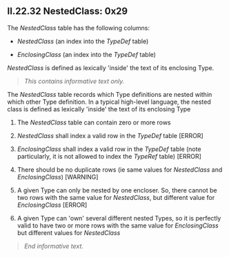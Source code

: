 ## II.22.32 NestedClass: 0x29

The _NestedClass_ table has the following columns:

 * _NestedClass_ (an index into the _TypeDef_ table)

 * _EnclosingClass_ (an index into the _TypeDef_ table)

_NestedClass_ is defined as lexically 'inside' the text of its enclosing Type.

> _This contains informative text only._

The _NestedClass_ table records which Type definitions are nested within which other Type definition. In a typical high-level language, the nested class is defined as lexically 'inside' the text of its enclosing Type

 1. The _NestedClass_ table can contain zero or more rows

 2. _NestedClass_ shall index a valid row in the _TypeDef_ table \[ERROR\]

 3. _EnclosingClass_ shall index a valid row in the _TypeDef_ table (note particularly, it is not allowed to index the _TypeRef_ table) \[ERROR\]

 4. There should be no duplicate rows (ie same values for _NestedClass_ and _EnclosingClass_) \[WARNING\]

 5. A given Type can only be nested by one encloser. So, there cannot be two rows with the same value for _NestedClass_, but different value for _EnclosingClass_ \[ERROR\]

 6. A given Type can 'own' several different nested Types, so it is perfectly valid to have two or more rows with the same value for _EnclosingClass_ but different values for _NestedClass_

> _End informative text._
